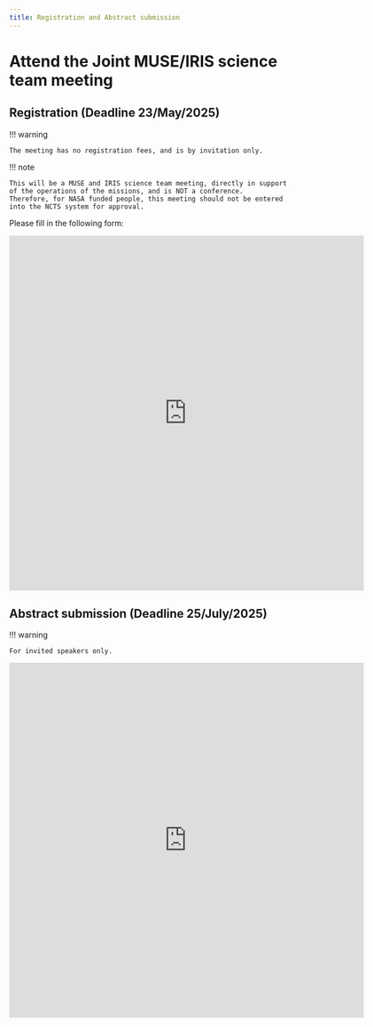 ```yaml
---
title: Registration and Abstract submission
---
```


# Attend the Joint MUSE/IRIS science team meeting

## Registration (Deadline 23/May/2025)

!!! warning

    The meeting has no registration fees, and is by invitation only.

!!! note

    This will be a MUSE and IRIS science team meeting, directly in support of the operations of the missions, and is NOT a conference.
    Therefore, for NASA funded people, this meeting should not be entered into the NCTS system for approval.

Please fill in the following form:

<iframe src="https://docs.google.com/forms/d/e/1FAIpQLScQMnu1V1aOxilhe7mlyeOGI3LQJ4BfwJ-I1pfiPpk5j_87pA/viewform?embedded=true" width="640" height="640" frameborder="0" marginheight="0" marginwidth="0">Loading…</iframe>

## Abstract submission (Deadline 25/July/2025)

!!! warning

    For invited speakers only.

<iframe src="https://docs.google.com/forms/d/e/1FAIpQLScibc4uhkEK__UKHeJFEo79ICYymzCMiONYot4DCV3GHUPZuQ/viewform?embedded=true" width="640" height="640" frameborder="0" marginheight="0" marginwidth="0">Loading…</iframe>
